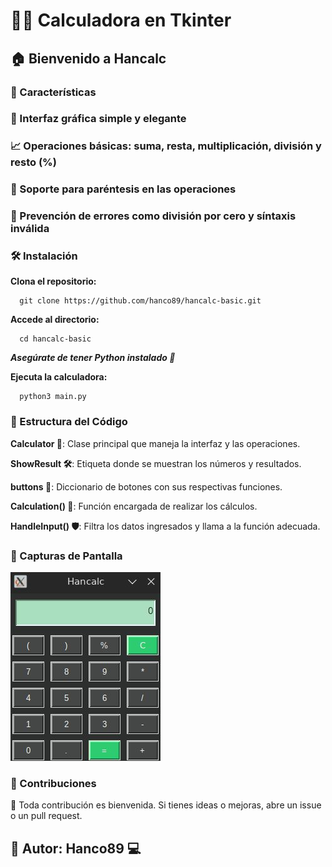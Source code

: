 # 👩‍💻 Calculadora en Tkinter

## 🏠 Bienvenido a Hancalc

### 🚀 Características

### 💪 Interfaz gráfica simple y elegante

### 📈 Operaciones básicas: suma, resta, multiplicación, división y resto (%)

### 🔄 Soporte para paréntesis en las operaciones

### 📝 Prevención de errores como división por cero y síntaxis inválida

### 🛠️ Instalación

**Clona el repositorio:**

      git clone https://github.com/hanco89/hancalc-basic.git

**Accede al directorio:**

      cd hancalc-basic

***Asegúrate de tener Python instalado 🐍***

**Ejecuta la calculadora:**

      python3 main.py

### 🏢 Estructura del Código

**Calculator 🏰**: Clase principal que maneja la interfaz y las operaciones.

**ShowResult 🛠**: Etiqueta donde se muestran los números y resultados.

**buttons 🔢**: Diccionario de botones con sus respectivas funciones.

**Calculation() 🧙**: Función encargada de realizar los cálculos.

**HandleInput() 🛡**: Filtra los datos ingresados y llama a la función adecuada.

### 📸 Capturas de Pantalla

![Interfaz grafica](images/interfaz.jpg)

### 🤝 Contribuciones

🎉 Toda contribución es bienvenida. Si tienes ideas o mejoras, abre un issue o un pull request.

## 📌 Autor: Hanco89 💻
